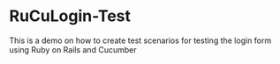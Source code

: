 # RuCuLogin-Test
This is a demo on how to create test scenarios for testing the login form using Ruby on Rails and Cucumber
